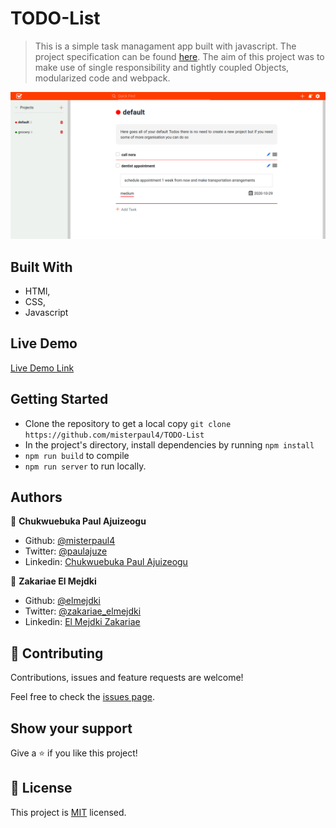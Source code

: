 # TODO-List
> This is a simple task managament app built with javascript. The project specification can be found [here](https://www.theodinproject.com/courses/javascript/lessons/todo-list). The aim of this project was to make use of single responsibility and tightly coupled Objects, modularized code and webpack.

![screenshot](./app_screenshot.png)

## Built With

- HTMl,
- CSS,
- Javascript

## Live Demo

[Live Demo Link](https://misterpaul4.github.io/TODO-List/)

## Getting Started

- Clone the repository to get a local copy `git clone https://github.com/misterpaul4/TODO-List`
- In the project's directory, install dependencies by running `npm install`
- `npm run build` to compile 
- `npm run server` to run locally.

## Authors

👤 **Chukwuebuka Paul Ajuizeogu**
- Github: [@misterpaul4](https://github.com/misterpaul4)
- Twitter: [@paulajuze](https://twitter.com/paulajuze)
- Linkedin: [Chukwuebuka Paul Ajuizeogu](https://www.linkedin.com/in/chukwuebuka-paul-ajuizeogu/)

👤 **Zakariae El Mejdki**

- Github: [@elmejdki](https://github.com/elmejdki)
- Twitter: [@zakariae_elmejdki](https://twitter.com/zakariaemejdki)
- Linkedin: [El Mejdki Zakariae](https://www.linkedin.com/in/zakariaeelmejdki/)

## 🤝 Contributing

Contributions, issues and feature requests are welcome!

Feel free to check the [issues page](issues/).

## Show your support

Give a ⭐️ if you like this project!

## 📝 License

This project is [MIT](lic.url) licensed.